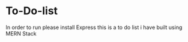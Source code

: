 # To-Do-list

In order to run please install Express 
this is a to do list i have built using MERN Stack 
